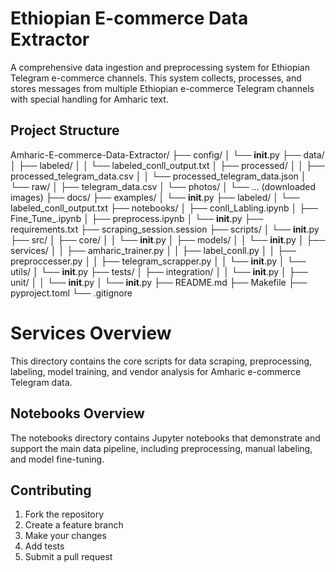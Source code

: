 # Ethiopian E-commerce Data Extractor

A comprehensive data ingestion and preprocessing system for Ethiopian Telegram e-commerce channels. This system collects, processes, and stores messages from multiple Ethiopian e-commerce Telegram channels with special handling for Amharic text.
## Project Structure


Amharic-E-commerce-Data-Extractor/
├── config/
│   └── __init__.py
├── data/
│   ├── labeled/
│   │   └── labeled_conll_output.txt
│   ├── processed/
│   │   ├── processed_telegram_data.csv
│   │   └── processed_telegram_data.json
│   └── raw/
│       ├── telegram_data.csv
│       └── photos/
│           └── ... (downloaded images)
├── docs/
├── examples/
│   └── __init__.py
├── labeled/
│   └── labeled_conll_output.txt
├── notebooks/
│   ├── conll_Labling.ipynb
│   ├── Fine_Tune_.ipynb
│   ├── preprocess.ipynb
│   └── __init__.py
├── requirements.txt
├── scraping_session.session
├── scripts/
│   └── __init__.py
├── src/
│   ├── core/
│   │   └── __init__.py
│   ├── models/
│   │   └── __init__.py
│   ├── services/
│   │   ├── amharic_trainer.py
│   │   ├── label_conll.py
│   │   ├── preproccesser.py
│   │   ├── telegram_scrapper.py
│   │   └── __init__.py
│   └── utils/
│       └── __init__.py
├── tests/
│   ├── integration/
│   │   └── __init__.py
│   ├── unit/
│   │   └── __init__.py
│   └── __init__.py
├── README.md
├── Makefile
├── pyproject.toml
└── .gitignore

# Services Overview

This directory contains the core scripts for data scraping, preprocessing, labeling, model training, and vendor analysis for Amharic e-commerce Telegram data.

## Notebooks Overview

The notebooks directory contains Jupyter notebooks that demonstrate and support the main data pipeline, including preprocessing, manual labeling, and model fine-tuning.

## Contributing

1. Fork the repository
2. Create a feature branch
3. Make your changes
4. Add tests
5. Submit a pull request



